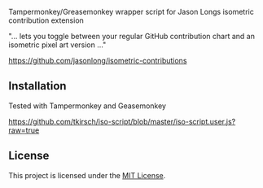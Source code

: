 Tampermonkey/Greasemonkey wrapper script for Jason Longs isometric contribution extension

"... lets you toggle between your regular GitHub contribution chart and an isometric pixel art version ..."

https://github.com/jasonlong/isometric-contributions


## Installation

Tested with Tampermonkey and Geasemonkey

https://github.com/tkirsch/iso-script/blob/master/iso-script.user.js?raw=true

## License

This project is licensed under the [MIT License](http://opensource.org/licenses/MIT).

